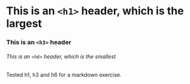 # This is an `<h1>` header, which is the largest

### This is an `<h3>` header

###### This is an `<h6>` header, which is the smallest

Tested h1, h3 and h6 for a markdown exercise.
